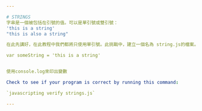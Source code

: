 ```yaml
---

# STRINGS
字串是一個被包括在引號的值。可以是單引號或雙引號：
'this is a string'
"this is also a string"

在此先講好，在此教程中我們都將只使用單引號。此挑戰中，建立一個名為 string.js的檔案。在其中創建一個叫 someString的變數，例如：

var someString = 'this is a string'


使用console.log來印出變數

Check to see if your program is correct by running this command:

`javascripting verify strings.js`

---
```

